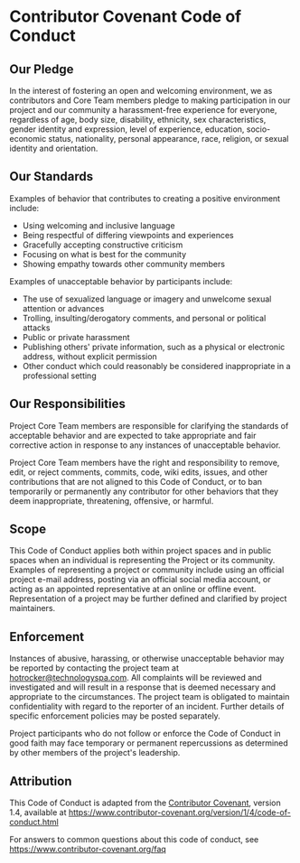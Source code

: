 # Contributor Covenant Code of Conduct 
 
## Our Pledge 
 
In the interest of fostering an open and welcoming environment, we as 
contributors and Core Team members pledge to making participation in our project and our community a harassment-free experience for everyone, regardless of age, body size, disability, ethnicity, sex characteristics, gender identity and expression, level of experience, education, socio-economic status, nationality, personal appearance, race, religion, or sexual identity and orientation. 
 
## Our Standards 
 
Examples of behavior that contributes to creating a positive environment 
include: 
 
* Using welcoming and inclusive language 
* Being respectful of differing viewpoints and experiences 
* Gracefully accepting constructive criticism 
* Focusing on what is best for the community 
* Showing empathy towards other community members 
 
Examples of unacceptable behavior by participants include: 
 
* The use of sexualized language or imagery and unwelcome sexual attention or 
  advances 
* Trolling, insulting/derogatory comments, and personal or political attacks 
* Public or private harassment 
* Publishing others' private information, such as a physical or electronic 
  address, without explicit permission 
* Other conduct which could reasonably be considered inappropriate in a 
  professional setting 
 
## Our Responsibilities 
 
Project Core Team members are responsible for clarifying the standards of acceptable behavior and are expected to take appropriate and fair corrective action in response to any instances of unacceptable behavior. 
 
Project Core Team members have the right and responsibility to remove, edit, or reject comments, commits, code, wiki edits, issues, and other contributions that are not aligned to this Code of Conduct, or to ban temporarily or 
permanently any contributor for other behaviors that they deem inappropriate, 
threatening, offensive, or harmful. 
 
## Scope 
 
This Code of Conduct applies both within project spaces and in public spaces 
when an individual is representing the Project or its community. Examples of 
representing a project or community include using an official project e-mail 
address, posting via an official social media account, or acting as an appointed representative at an online or offline event. Representation of a project may be further defined and clarified by project maintainers. 
 
## Enforcement 
 
Instances of abusive, harassing, or otherwise unacceptable behavior may be 
reported by contacting the project team at hotrocker@technologyspa.com. All 
complaints will be reviewed and investigated and will result in a response that is deemed necessary and appropriate to the circumstances. The project team is obligated to maintain confidentiality with regard to the reporter of an incident. Further details of specific enforcement policies may be posted separately. 
 
Project participants who do not follow or enforce the Code of Conduct in good 
faith may face temporary or permanent repercussions as determined by other 
members of the project's leadership. 
 
## Attribution 
 
This Code of Conduct is adapted from the [Contributor Covenant][homepage], version 1.4, available at https://www.contributor-covenant.org/version/1/4/code-of-conduct.html 
 
[homepage]: https://www.contributor-covenant.org 
 
For answers to common questions about this code of conduct, see 
https://www.contributor-covenant.org/faq 
 
